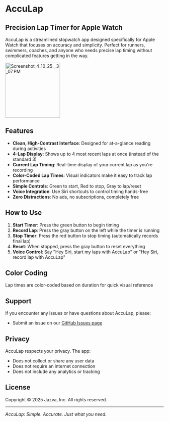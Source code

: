 # AccuLap

## Precision Lap Timer for Apple Watch

AccuLap is a streamlined stopwatch app designed specifically for Apple Watch that focuses on accuracy and simplicity. Perfect for runners, swimmers, coaches, and anyone who needs precise lap timing without complicated features getting in the way.

<img width="174" alt="Screenshot_4_10_25__3_07 PM" src="https://github.com/user-attachments/assets/7bc95ac9-8f9a-40c2-a8b2-48c07a7258b5" />



## Features

- **Clean, High-Contrast Interface**: Designed for at-a-glance reading during activities
- **4-Lap Display**: Shows up to 4 most recent laps at once (instead of the standard 3)
- **Current Lap Timing**: Real-time display of your current lap as you're recording
- **Color-Coded Lap Times**: Visual indicators make it easy to track lap performance
- **Simple Controls**: Green to start, Red to stop, Gray to lap/reset
- **Voice Integration**: Use Siri shortcuts to control timing hands-free
- **Zero Distractions**: No ads, no subscriptions, completely free

## How to Use

1. **Start Timer**: Press the green button to begin timing
2. **Record Lap**: Press the gray button on the left while the timer is running
3. **Stop Timer**: Press the red button to stop timing (automatically records final lap)
4. **Reset**: When stopped, press the gray button to reset everything
5. **Voice Control**: Say "Hey Siri, start my laps with AccuLap" or "Hey Siri, record lap with AccuLap"

## Color Coding

Lap times are color-coded based on duration for quick visual reference


## Support

If you encounter any issues or have questions about AccuLap, please:

- Submit an issue on our [GitHub Issues page](https://github.com/jazva/acculap/issues)


## Privacy

AccuLap respects your privacy. The app:
- Does not collect or share any user data
- Does not require an internet connection
- Does not include any analytics or tracking

## License

Copyright © 2025 Jazva, Inc. All rights reserved.

---

*AccuLap: Simple. Accurate. Just what you need.*
